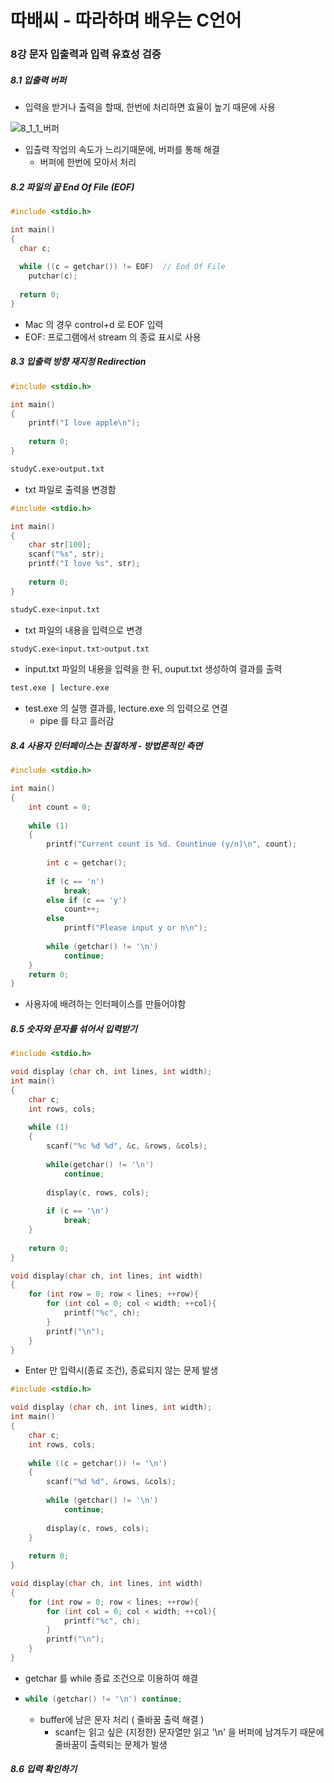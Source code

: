 # 따배씨 - 따라하며 배우는 C언어

### 8강 문자 입출력과 입력 유효성 검증

##### 8.1 입출력 버퍼

* 입력을 받거나 출력을 할때, 한번에 처리하면 효율이 높기 때문에 사용

![8_1_1_버퍼](imgs/8_1_1_버퍼.png)

* 입출력 작업의 속도가 느리기때문에, 버퍼를 통해 해결
  * 버퍼에 한번에 모아서 처리



##### 8.2 파일의 끝 End Of File (EOF)

```c
#include <stdio.h>

int main()
{
  char c;
  
  while ((c = getchar()) != EOF)  // End Of File
    putchar(c);
  
  return 0;
}
```

* Mac 의 경우 control+d 로 EOF 입력
* EOF: 프로그램에서 stream 의 종료 표시로 사용



##### 8.3 입출력 방향 재지정 Redirection

```c
#include <stdio.h>

int main()
{
    printf("I love apple\n");
    
    return 0;
}
```

```bash
studyC.exe>output.txt
```

* txt 파일로 출력을 변경함



```c
#include <stdio.h>

int main()
{
    char str[100];
    scanf("%s", str);
    printf("I love %s", str);
    
    return 0;
}
```

```bash
studyC.exe<input.txt
```

* txt 파일의 내용을 입력으로 변경



```bash
studyC.exe<input.txt>output.txt
```

* input.txt 파일의 내용을 입력을 한 뒤, ouput.txt 생성하여 결과를 출력



```bash
test.exe | lecture.exe
```

* test.exe 의 실행 결과를, lecture.exe 의 입력으로 연결
  * pipe 를 타고 흘러감



##### 8.4 사용자 인터페이스는 친절하게 - 방법론적인 측면

```c
#include <stdio.h>

int main()
{
    int count = 0;
    
    while (1)
    {
        printf("Current count is %d. Countinue (y/n)\n", count);
        
        int c = getchar();
        
        if (c == 'n')
            break;
        else if (c == 'y')
            count++;
        else
            printf("Please input y or n\n");
        
        while (getchar() != '\n')
            continue;
    }
    return 0;
}
```

* 사용자에 배려하는 인터페이스를 만들어야함



##### 8.5 숫자와 문자를 섞어서 입력받기

```c
#include <stdio.h>

void display (char ch, int lines, int width);
int main()
{
    char c;
    int rows, cols;
    
    while (1)
    {
        scanf("%c %d %d", &c, &rows, &cols);
        
        while(getchar() != '\n')
            continue;
        
        display(c, rows, cols);
        
        if (c == '\n')
            break;
    }
    
    return 0;
}

void display(char ch, int lines, int width)
{
    for (int row = 0; row < lines; ++row){
        for (int col = 0; col < width; ++col){
            printf("%c", ch);
        }
        printf("\n");
    }
}
```

* Enter 만 입력시(종료 조건), 종료되지 않는 문제 발생



```c
#include <stdio.h>

void display (char ch, int lines, int width);
int main()
{
    char c;
    int rows, cols;
    
    while ((c = getchar()) != '\n')
    {
        scanf("%d %d", &rows, &cols);
        
        while (getchar() != '\n')
            continue;
        
        display(c, rows, cols);
    }
    
    return 0;
}

void display(char ch, int lines, int width)
{
    for (int row = 0; row < lines; ++row){
        for (int col = 0; col < width; ++col){
            printf("%c", ch);
        }
        printf("\n");
    }
}
```

* getchar 를 while 종료 조건으로 이용하여 해결

* ```c
  while (getchar() != '\n') continue;
  ```

  * buffer에 남은 문자 처리 ( 줄바꿈 출력 해결 )
    * scanf는 읽고 싶은 (지정한) 문자열만 읽고 '\n' 을 버퍼에 남겨두기 때문에 줄바꿈이 출력되는 문제가 발생



##### 8.6 입력 확인하기

